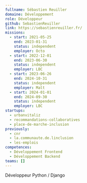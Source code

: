 ```yaml
---
fullname: Sébastien Reuiller
domaine: Développement
role: Développeur
github: SebastienReuiller
link: https://sebastienreuiller.fr/
missions:
  - start: 2021-05-25
    end: 2023-01-31
    status: independent
    employer: Octo
  - start: 2022-12-01
    end: 2023-06-30
    status: independent
    employer: LBC
  - start: 2023-06-26
    end: 2024-10-31
    status: independent
    employer: Malt
  - start: 2024-01-01
    end: 2024-09-30
    status: independent
    employer: LBC
startups:
  - urbanvitaliz
  - recommandations-collaboratives
  - place-de-marche-inclusion
previously:
  - cnr
  - la.communaute.de.linclusion
  - les-emplois
competences:
  - Développement Frontend
  - Développement Backend
teams: []
---
```

Développeur Python / Django
